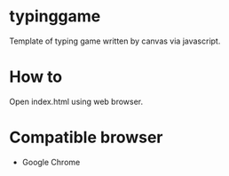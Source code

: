 # typinggame
Template of typing game written by canvas via javascript.

# How to

Open index.html using web browser.

# Compatible browser

* Google Chrome

